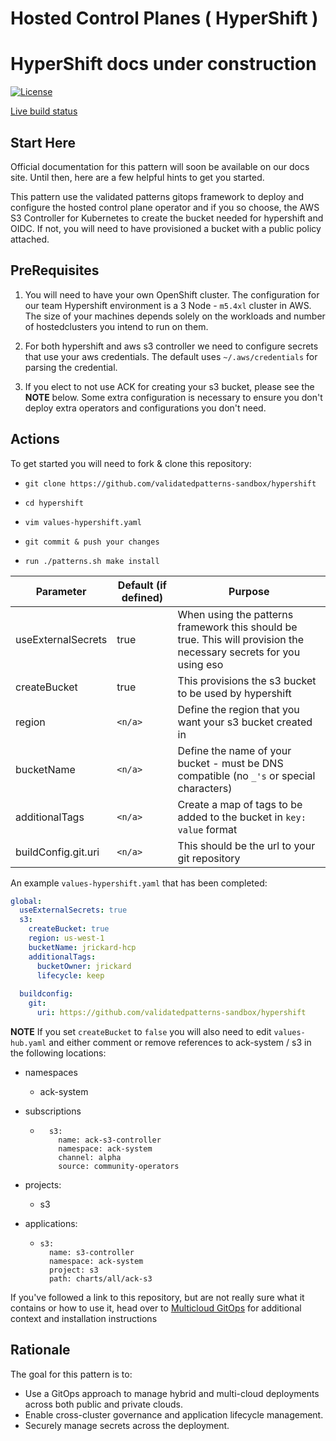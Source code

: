 # Hosted Control Planes ( HyperShift )

# HyperShift docs under construction

[![License](https://img.shields.io/badge/License-Apache%202.0-blue.svg)](https://opensource.org/licenses/Apache-2.0)

[Live build status](https://validatedpatterns.io/ci/?pattern=mcgitops)

## Start Here

Official documentation for this pattern will soon be available on our docs site. Until then, here are a few helpful
hints to get you started. 

This pattern use the validated patterns gitops framework to deploy and configure the hosted control plane operator and
if you so choose, the AWS S3 Controller for Kubernetes to create the bucket needed for hypershift and OIDC. If not, you will
need to have provisioned a bucket with a public policy attached. 

## PreRequisites

1. You will need to have your own OpenShift cluster. The configuration for our team Hypershift environment 
is a 3 Node - `m5.4xl` cluster in AWS. The size of your machines depends solely on the workloads and number of hostedclusters
you intend to run on them.

2. For both hypershift and aws s3 controller we need to configure secrets that use your aws credentials. The default uses
`~/.aws/credentials` for parsing the credential. 

3. If you elect to not use ACK for creating your s3 bucket, please see the **NOTE** below. Some extra configuration is
necessary to ensure you don't deploy extra operators and configurations you don't need. 

## Actions

To get started you will need to fork & clone this repository:

- `git clone https://github.com/validatedpatterns-sandbox/hypershift`

- `cd hypershift`

- `vim values-hypershift.yaml`

- `git commit & push your changes`

- `run ./patterns.sh make install`

|Parameter | Default (if defined) | Purpose |
|----------|----------------------|---------|
|useExternalSecrets| true | When using the patterns framework this should be true. This will provision the necessary secrets for you using eso|
| createBucket | true | This provisions the s3 bucket to be used by hypershift |
| region | `<n/a>` | Define the region that you want your s3 bucket created in |
| bucketName | `<n/a>` | Define the name of your bucket - must be DNS compatible (no `_'s` or special characters) |
| additionalTags | `<n/a>` | Create a map of tags to be added to the bucket in `key: value` format|
| buildConfig.git.uri | `<n/a>` | This should be the url to your git repository |

An example `values-hypershift.yaml` that has been completed:

```yaml
global:
  useExternalSecrets: true
  s3:
    createBucket: true
    region: us-west-1
    bucketName: jrickard-hcp
    additionalTags:
      bucketOwner: jrickard
      lifecycle: keep
  
  buildconfig:
    git:
      uri: https://github.com/validatedpatterns-sandbox/hypershift
```

**NOTE** 
If you set `createBucket` to `false` you will also need to edit `values-hub.yaml` and either comment or remove references to ack-system / s3 in the following locations:
- namespaces
    - ack-system
- subscriptions
    - ```
        s3:
          name: ack-s3-controller
          namespace: ack-system
          channel: alpha
          source: community-operators
      ```
- projects:
    - s3

- applications:
    - ```
      s3:
        name: s3-controller
        namespace: ack-system
        project: s3
        path: charts/all/ack-s3  
      ```

If you've followed a link to this repository, but are not really sure what it contains
or how to use it, head over to [Multicloud GitOps](https://validatedpatterns.io/patterns/multicloud-gitops/)
for additional context and installation instructions

## Rationale

The goal for this pattern is to:

* Use a GitOps approach to manage hybrid and multi-cloud deployments across both public and private clouds.
* Enable cross-cluster governance and application lifecycle management.
* Securely manage secrets across the deployment.
